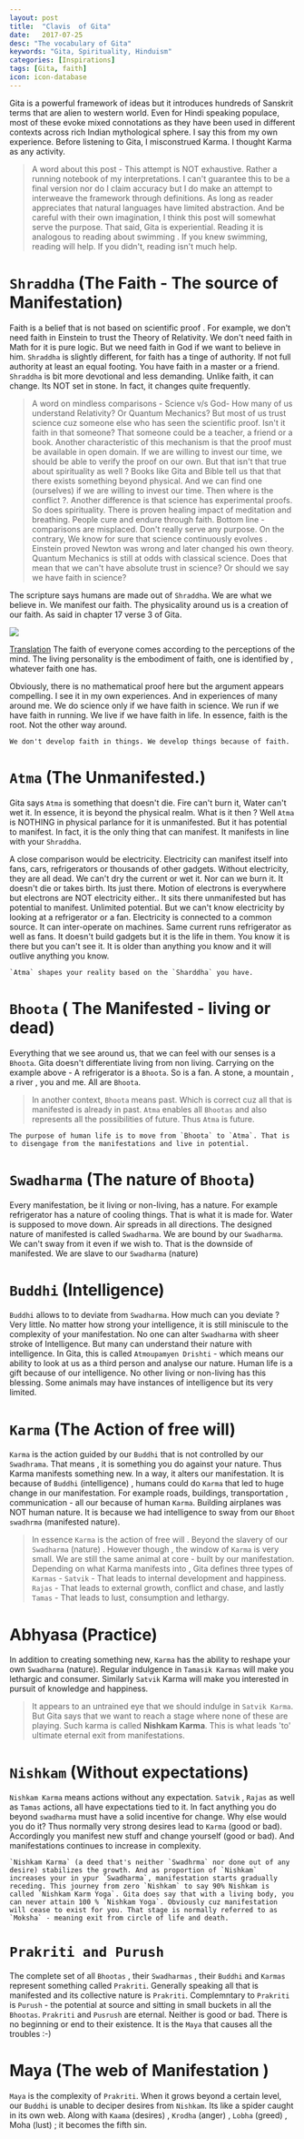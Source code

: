 ```yaml
---
layout: post
title:  "Clavis  of Gita"
date:   2017-07-25
desc: "The vocabulary of Gita"
keywords: "Gita, Spirituality, Hinduism"
categories: [Inspirations]
tags: [Gita, faith]
icon: icon-database
---
```

Gita is a powerful framework of ideas but it introduces hundreds of Sanskrit terms that are alien to western world. Even for Hindi speaking populace, most of these evoke mixed connotations as they have been used in different contexts across rich Indian mythological sphere. I say this from my own experience. Before listening to Gita, I misconstrued Karma. I thought Karma as any activity. 

> A word about this post -  This attempt is NOT exhaustive. Rather a running notebook of my interpretations. I can't guarantee this to be a final version nor do I claim accuracy but I do make an attempt to interweave the framework through definitions.  As long as reader appreciates that natural languages have limited abstraction. And be careful with their own imagination, I think this post will somewhat serve the purpose. That said, Gita is experiential. Reading it is analogous to reading about  swimming .  If you knew swimming, reading will help. If you didn't, reading isn't much help.

# `Shraddha` (The Faith - The source of Manifestation)

Faith is a belief that is not based on scientific proof . For example, we don't need faith in Einstein to trust the Theory of Relativity. We don't need faith in Math for it is pure logic. But we need faith in God if we want to believe in him. `Shraddha` is slightly different, for  faith has a tinge of authority. If not full authority at least an equal footing. You have faith in a master or a friend. `Shraddha` is bit more devotional and less demanding. Unlike faith, it can change. Its NOT set in stone. In fact, it changes quite frequently. 
	
> A word on mindless comparisons - Science v/s God- How many of us understand Relativity? Or Quantum Mechanics? But most of us trust science cuz someone else who has seen the scientific proof. Isn't it faith in that someone? That someone could be a teacher, a friend or a book. Another characteristic of this mechanism is that the proof must be  available in open domain.  If we are willing to invest our time, we should be able to verify the proof on our own. But that  isn't that true about spirituality as well ?  Books like Gita and Bible tell us that that there exists something beyond physical.  And we  can find one (ourselves) if we are willing to invest our time. Then where is the conflict ?. Another difference is that science has experimental proofs. So does spirituality. There is proven healing impact of meditation and breathing. People cure and endure through faith. Bottom line - comparisons are misplaced. Don't really serve any purpose. On the contrary, We know for sure that science continuously  evolves . Einstein proved Newton was wrong and later changed his own theory. Quantum Mechanics is still at odds with classical science. Does that mean that we can't have absolute trust in science? Or should we say we have faith in science?

The scripture says humans are made out of `Shraddha`. We are what we believe in. We manifest our faith. The physicality around us is a creation of our faith. As said in chapter 17 verse 3 of Gita.

![](/homepage/static/img/Shraddha.png)

[Translation](http://www.bhagavad-gita.org/Gita/verse-17-03.html)
The faith of everyone comes according to the perceptions of the mind. The living personality is the embodiment of faith, one is identified by , whatever faith one has. 

Obviously, there is no mathematical proof here but the argument  appears compelling. I see it in my own experiences. And in experiences of many around me. We do science only if we have faith in science. We run if we have faith in running. We live if we have faith in life. In essence, faith is the root. Not the other way around.

	We don't develop faith in things. We develop things because of faith.

# `Atma` (The Unmanifested.)
Gita says `Atma` is something that doesn't die. Fire can't burn it, Water can't wet it. In essence, it is beyond the physical realm. What is it then ? Well `Atma` is NOTHING in physical parlance for it is unmanifested. But it has potential to manifest. In fact, it is the only thing that can manifest. It manifests in line with your `Shraddha`. 

A close comparison would be electricity. Electricity can manifest itself into fans, cars, refrigerators or thousands of other gadgets. Without electricity, they are all dead. We can't dry the current or wet it. Nor can we burn it. It doesn't die or takes birth. Its just there. Motion of electrons is  everywhere but electrons are NOT electricity either.. It sits there unmanifested but has potential to manifest. Unlimited potential. But we can't know electricity by looking at a refrigerator or a fan. Electricity is connected to a common source. It can inter-operate on machines. Same current runs refrigerator as well as fans. It doesn't build gadgets but it is the life in them. You know it is there but you can't see it. It is older than anything you know and it will outlive anything you know. 

	`Atma` shapes your reality based on the `Sharddha` you have. 

# `Bhoota` ( The Manifested - living or dead)
Everything that we see around us, that we can feel with our senses is a `Bhoota`. Gita doesn't differentiate living from non living. Carrying on the example above - A refrigerator is a `Bhoota`. So is a fan. A stone, a mountain , a river , you and me. All are `Bhoota`. 

>In another context, `Bhoota` means past. Which is correct cuz all that is manifested is already in past. `Atma` enables all `Bhootas` and also represents all the possibilities of future. Thus `Atma` is future.

	The purpose of human life is to move from `Bhoota` to `Atma`. That is to disengage from the manifestations and live in potential. 

# `Swadharma` (The nature of `Bhoota`)
Every manifestation, be it living or non-living, has a nature. For example refrigerator has a nature of cooling things. That is what it is made for. Water is supposed to move down. Air spreads in all directions. The designed nature of manifested is called `Swadharma`. We are bound by our `Swadharma`. We can't sway from it even if we wish to. That is the downside of manifested. 
	We are slave to our `Swadharma` (nature)
# `Buddhi` (Intelligence)
`Buddhi` allows to to deviate from `Swadharma`. How much can you deviate ? Very little. No matter how strong your intelligence, it is still miniscule to the complexity of your manifestation. No one can alter `Swadharma` with sheer stroke of Intelligence. But many can understand their nature with intelligence. In Gita, this is called `Atmoupamyen Drishti` - which means our ability to look at us as a third person and analyse our nature. 
	Human life is a gift because of our intelligence. No other living or non-living has this blessing. Some animals may have instances of intelligence but its very limited. 

# `Karma` (The Action of free will)

`Karma` is the action guided by our `Buddhi` that is not controlled by our `Swadhrama`. That means , it is something you do against your nature. Thus Karma manifests something new. In a way, it alters our manifestation. It is because of `Buddhi` (intelligence) , humans could do `Karma` that led to huge change in our manifestation. For example roads, buildings, transportation , communication - all our because of human `Karma`. Building airplanes was NOT human nature. It is because we had intelligence to sway from our `Bhoot swadhrma` (manifested nature). 

>In essence `Karma` is the action of free will . Beyond the slavery of our `Swadharma` (nature) . However though , the window of `Karma` is very small. We are still the same animal at core - built by our manifestation. Depending on what Karma manifests into , Gita defines three types of `Karmas`  - `Satvik` - That leads to internal development and  happiness. `Rajas` - That leads to external growth, conflict and  chase, and lastly `Tamas` - That leads to lust, consumption and lethargy. 


# Abhyasa (Practice)

In addition to creating something new, `Karma` has the ability to reshape your own `Swadharma` (nature).  Regular indulgence in `Tamasik Karmas` will make you lethargic and consumer. Similarly `Satvik` Karma will make you interested in pursuit of knowledge and happiness. 

>It appears to an untrained eye that we should indulge in `Satvik Karma`. But Gita says that we want to reach a stage where none of these  are playing. Such karma is called **Nishkam Karma**. This is what leads 'to' ultimate eternal exit from manifestations. 

# `Nishkam` (Without expectations)

`Nishkam Karma` means actions without any expectation. `Satvik` , `Rajas` as well as `Tamas` actions, all have expectations tied to it. In fact anything you do beyond `swadharma` must have a solid incentive for change. Why else would you do it? Thus normally very strong desires lead to `Karma` (good or bad). Accordingly you manifest new stuff and change yourself (good or bad). And manifestations continues to increase in complexity. 

	`Nishkam Karma` (a deed that's neither `Swadhrma` nor done out of any desire) stabilizes the growth. And as proportion of `Nishkam` increases your in ypur `Swadharma`, manifestation starts gradually receding. This journey from zero `Nishkam` to say 90% Nishkam is called `Nishkam Karm Yoga`. Gita does say that with a living body, you can never attain 100 % `Nishkam Yoga`. Obviously cuz manifestation will cease to exist for you. That stage is normally referred to as `Moksha` - meaning exit from circle of life and death. 

# `Prakriti and Purush`
The complete set of all `Bhootas` , their `Swadharmas` , their `Buddhi` and `Karmas` represent something called `Prakriti`. Generally speaking all that is manifested and its collective nature is `Prakriti`. Complemntary to `Prakriti` is `Purush` - the potential at source and sitting in small buckets in all the `Bhootas`. 
	`Prakriti` and `Pusrush` are eternal. Neither is good or bad. There is no beginning or end to their existence. It is the `Maya` that causes all the troubles :-)
	
# Maya (The web of Manifestation )
`Maya` is the complexity of `Prakriti`. When it grows beyond a certain level, our `Buddhi` is unable to deciper desires from `Nishkam`. Its like a spider caught in its own web. Along with `Kaama` (desires) , `Krodha` (anger) , `Lobha` (greed) , Moha (lust) ; it becomes the fifth sin. 
